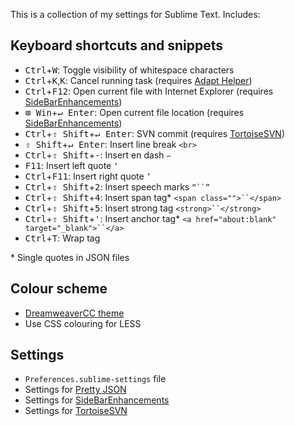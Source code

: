 This is a collection of my settings for Sublime Text. Includes:

## Keyboard shortcuts and snippets

* <kbd>Ctrl</kbd>+<kbd>W</kbd>: Toggle visibility of whitespace characters
* <kbd>Ctrl</kbd>+<kbd>K</kbd>,<kbd>K</kbd>: Cancel running task (requires [Adapt Helper](https://github.com/tomgreenfield/AdaptHelper))
* <kbd>Ctrl</kbd>+<kbd>F12</kbd>: Open current file with Internet Explorer (requires [SideBarEnhancements](https://github.com/titoBouzout/SideBarEnhancements))
* <kbd>⊞ Win</kbd>+<kbd>↵ Enter</kbd>: Open current file location (requires [SideBarEnhancements](https://github.com/titoBouzout/SideBarEnhancements))
* <kbd>Ctrl</kbd>+<kbd>⇧ Shift</kbd>+<kbd>↵ Enter</kbd>: SVN commit (requires [TortoiseSVN](https://github.com/dexbol/sublime-TortoiseSVN))
* <kbd>⇧ Shift</kbd>+<kbd>↵ Enter</kbd>: Insert line break `<br>`
* <kbd>Ctrl</kbd>+<kbd>⇧ Shift</kbd>+<kbd>-</kbd>: Insert en dash `–`
* <kbd>F11</kbd>: Insert left quote `‘`
* <kbd>Ctrl</kbd>+<kbd>F11</kbd>: Insert right quote `’`
* <kbd>Ctrl</kbd>+<kbd>⇧ Shift</kbd>+<kbd>2</kbd>: Insert speech marks `“``”`
* <kbd>Ctrl</kbd>+<kbd>⇧ Shift</kbd>+<kbd>4</kbd>: Insert span tag* `<span class="">``</span>`
* <kbd>Ctrl</kbd>+<kbd>⇧ Shift</kbd>+<kbd>5</kbd>: Insert strong tag `<strong>``</strong>`
* <kbd>Ctrl</kbd>+<kbd>⇧ Shift</kbd>+<kbd>'</kbd>: Insert anchor tag* `<a href="about:blank" target="_blank">``</a>`
* <kbd>Ctrl</kbd>+<kbd>T</kbd>: Wrap tag

\* Single quotes in JSON files

## Colour scheme

 * [DreamweaverCC theme](https://github.com/chonocom/Sublime-Text-Theme-DreamweaverCC)
 * Use CSS colouring for LESS
 
## Settings

 * `Preferences.sublime-settings` file
 * Settings for [Pretty JSON](https://github.com/dzhibas/SublimePrettyJson)
 * Settings for [SideBarEnhancements](https://github.com/titoBouzout/SideBarEnhancements)
 * Settings for [TortoiseSVN](https://github.com/dexbol/sublime-TortoiseSVN)